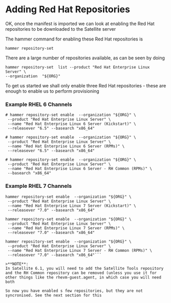 # Adding Red Hat Repositories

OK, once the manifest is imported we can look at enabling the Red Hat repositories to be downloaded to the Satellite server

The hammer command for enabling these Red Hat repositories is

```hammer repository-set  ```

There are a large number of repositories available, as can be seen by doing

```
hammer repository-set  list --product "Red Hat Enterprise Linux Server" \
--organization  "${ORG}"
```

To get us started we shall only enable three Red Hat repositories - these are enough to enable us to perform provisioning

### Example RHEL 6 Channels
```
# hammer repository-set enable  --organization "${ORG}" \
 --product "Red Hat Enterprise Linux Server" \
 --name "Red Hat Enterprise Linux 6 Server (Kickstart)" \
 --releasever "6.5" --basearch "x86_64"

# hammer repository-set enable  --organization "${ORG}" \
 --product "Red Hat Enterprise Linux Server" \
 --name "Red Hat Enterprise Linux 6 Server (RPMs)" \
 --releasever "6.5" --basearch "x86_64"

# hammer repository-set enable  --organization "${ORG}" \
 --product "Red Hat Enterprise Linux Server" \
 --name "Red Hat Enterprise Linux 6 Server - RH Common (RPMs)" \
 --basearch "x86_64"
```
### Example RHEL 7 Channels
```
hammer repository-set enable  --organization "${ORG}" \
 --product "Red Hat Enterprise Linux Server" \
 --name "Red Hat Enterprise Linux 7 Server (Kickstart)" \
 --releasever "7.0" --basearch "x86_64"

hammer repository-set enable  --organization "${ORG}" \
 --product "Red Hat Enterprise Linux Server" \
 --name "Red Hat Enterprise Linux 7 Server (RPMs)" \
 --releasever "7.0" --basearch "x86_64"

hammer repository-set enable  --organization "${ORG}" \
 --product "Red Hat Enterprise Linux Server" \
 --name "Red Hat Enterprise Linux 7 Server - RH Common (RPMs)" \
 --releasever "7.0" --basearch "x86_64"```

>**NOTE**:
In Satellite 6.1, you will need to add the Satellite Tools repository and the RH Common repository can be removed (unless you use it for other things like the rhevm-guest.agent, in which case you will need both

So now you have enabled s few repositories, but they are not syncronised. See the next section for this

